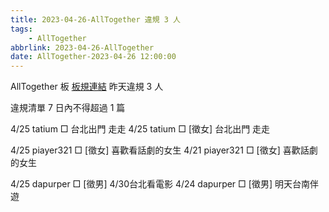 ```yaml
---
title: 2023-04-26-AllTogether 違規 3 人
tags:
    - AllTogether
abbrlink: 2023-04-26-AllTogether
date: AllTogether-2023-04-26 12:00:00
---
```

AllTogether 板 [板規連結](https://www.ptt.cc/bbs/AllTogether/M.1643211430.A.5FB.html)
昨天違規 3 人
<!-- more -->

違規清單
7 日內不得超過 1 篇

4/25 tatium □ 台北出門 走走
4/25 tatium □ [徵女]  台北出門 走走

4/25 piayer321 □ [徵女] 喜歡看話劇的女生
4/21 piayer321 □ [徵女] 喜歡話劇的女生

4/25 dapurper □ [徵男] 4/30台北看電影
4/24 dapurper □ [徵男] 明天台南伴遊